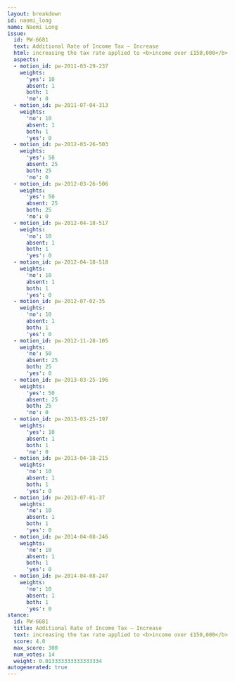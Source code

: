 ```yaml
---
layout: breakdown
id: naomi_long
name: Naomi Long
issue:
  id: PW-6681
  text: Additional Rate of Income Tax — Increase
  html: increasing the tax rate applied to <b>income over £150,000</b>
  aspects:
  - motion_id: pw-2011-03-29-237
    weights:
      'yes': 10
      absent: 1
      both: 1
      'no': 0
  - motion_id: pw-2011-07-04-313
    weights:
      'no': 10
      absent: 1
      both: 1
      'yes': 0
  - motion_id: pw-2012-03-26-503
    weights:
      'yes': 50
      absent: 25
      both: 25
      'no': 0
  - motion_id: pw-2012-03-26-506
    weights:
      'yes': 50
      absent: 25
      both: 25
      'no': 0
  - motion_id: pw-2012-04-18-517
    weights:
      'no': 10
      absent: 1
      both: 1
      'yes': 0
  - motion_id: pw-2012-04-18-518
    weights:
      'no': 10
      absent: 1
      both: 1
      'yes': 0
  - motion_id: pw-2012-07-02-35
    weights:
      'no': 10
      absent: 1
      both: 1
      'yes': 0
  - motion_id: pw-2012-11-28-105
    weights:
      'no': 50
      absent: 25
      both: 25
      'yes': 0
  - motion_id: pw-2013-03-25-196
    weights:
      'yes': 50
      absent: 25
      both: 25
      'no': 0
  - motion_id: pw-2013-03-25-197
    weights:
      'yes': 10
      absent: 1
      both: 1
      'no': 0
  - motion_id: pw-2013-04-18-215
    weights:
      'no': 10
      absent: 1
      both: 1
      'yes': 0
  - motion_id: pw-2013-07-01-37
    weights:
      'no': 10
      absent: 1
      both: 1
      'yes': 0
  - motion_id: pw-2014-04-08-246
    weights:
      'no': 10
      absent: 1
      both: 1
      'yes': 0
  - motion_id: pw-2014-04-08-247
    weights:
      'no': 10
      absent: 1
      both: 1
      'yes': 0
stance:
  id: PW-6681
  title: Additional Rate of Income Tax — Increase
  text: increasing the tax rate applied to <b>income over £150,000</b>
  score: 4.0
  max_score: 300
  num_votes: 14
  weight: 0.013333333333333334
autogenerated: true
---
```

